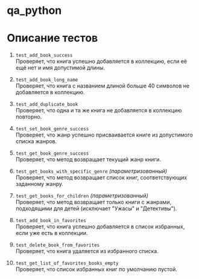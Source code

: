 # qa_python
# Описание тестов

1. `test_add_book_success`  
   Проверяет, что книга успешно добавляется в коллекцию, если её ещё нет и имя допустимой длины.

2. `test_add_book_long_name`  
   Проверяет, что книга с названием длиной больше 40 символов не добавляется в коллекцию.

3. `test_add_duplicate_book`  
   Проверяет, что одна и та же книга не добавляется в коллекцию повторно.

4. `test_set_book_genre_success`  
   Проверяет, что жанр успешно присваивается книге из допустимого списка жанров.

5. `test_get_book_genre_success`  
   Проверяет, что метод возвращает текущий жанр книги.

6. `test_get_books_with_specific_genre` *(параметризованный)*  
   Проверяет, что метод возвращает список книг, соответствующих заданному жанру.

7. `test_get_books_for_children` *(параметризованный)*  
   Проверяет, что метод возвращает только книги с жанрами, подходящими для детей (исключает "Ужасы" и "Детективы").

8. `test_add_book_in_favorites`  
   Проверяет, что книга успешно добавляется в список избранных, если уже есть в коллекции.

9. `test_delete_book_from_favorites`  
   Проверяет, что книга удаляется из избранного списка.

10. `test_get_list_of_favorites_books_empty`  
   Проверяет, что список избранных книг по умолчанию пустой.